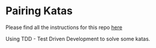 # Pairing Katas

Please find all the instructions for this repo [here](https://l2c.northcoders.com/courses/fun/pairing-katas)

Using TDD - Test Driven Development to solve some katas.

